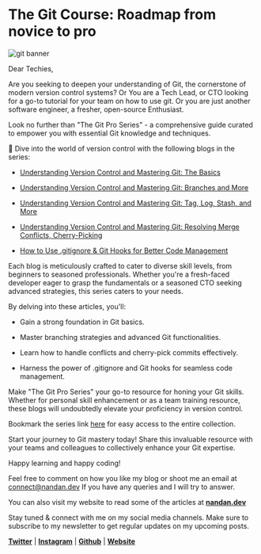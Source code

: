 # The Git Course: Roadmap from novice to pro

![git banner](https://nandan.dev/images/git.png)

Dear Techies,

Are you seeking to deepen your understanding of Git, the cornerstone of modern version control systems? Or You are a Tech Lead, or CTO looking for a go-to tutorial for your team on how to use git. Or you are just another software engineer, a fresher, open-source Enthusiast.

Look no further than "The Git Pro Series" - a comprehensive guide curated to empower you with essential Git knowledge and techniques.

🚀 Dive into the world of version control with the following blogs in the series:

- [Understanding Version Control and Mastering Git: The Basics](https://blog.nandan.dev/understanding-version-control-and-mastering-git-the-basics)

- [Understanding Version Control and Mastering Git: Branches and More](https://blog.nandan.dev/understanding-version-control-and-mastering-git-branches-and-more)

- [Understanding Version Control and Mastering Git: Tag, Log, Stash, and More](https://blog.nandan.dev/understanding-version-control-and-mastering-git-tag-log-stash-and-more)

- [Understanding Version Control and Mastering Git: Resolving Merge Conflicts, Cherry-Picking](https://blog.nandan.dev/understanding-version-control-and-mastering-git-resolving-merge-conflicts-cherry-picking)

- [How to Use .gitignore & Git Hooks for Better Code Management](https://blog.nandan.dev/how-to-use-gitignore-git-hooks-for-better-code-management)

Each blog is meticulously crafted to cater to diverse skill levels, from beginners to seasoned professionals. Whether you're a fresh-faced developer eager to grasp the fundamentals or a seasoned CTO seeking advanced strategies, this series caters to your needs.

By delving into these articles, you'll:

- Gain a strong foundation in Git basics.

- Master branching strategies and advanced Git functionalities.

- Learn how to handle conflicts and cherry-pick commits effectively.

- Harness the power of .gitignore and Git hooks for seamless code management.

Make "The Git Pro Series" your go-to resource for honing your Git skills. Whether for personal skill enhancement or as a team training resource, these blogs will undoubtedly elevate your proficiency in version control.

Bookmark the series link [here](https://blog.nandan.dev/series/the-git-pro-series) for easy access to the entire collection.

Start your journey to Git mastery today! Share this invaluable resource with your teams and colleagues to collectively enhance your Git expertise.

Happy learning and happy coding!

Feel free to comment on how you like my blog or shoot me an email at [connect@nandan.dev](mailto:connect@nandan.dev) If you have any queries and I will try to answer.

You can also visit my website to read some of the articles at  [**nandan.dev**](http://nandan.dev)

Stay tuned & connect with me on my social media channels. Make sure to subscribe to my newsletter to get regular updates on my upcoming posts.

[**Twitter**](https://twitter.com/_sirius93_) | [**Instagram**](https://www.instagram.com/_sirius93_) | [**Github**](https://github.com/sirius93) | [**Website**](https://nandan.dev/)
